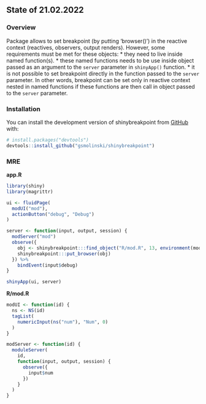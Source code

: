 
<!-- README.md is generated from README.Rmd. Please edit that file -->

## State of 21.02.2022

<!-- badges: start -->
<!-- badges: end -->

### Overview

Package allows to set breakpoint (by putting ‘browser()’) in the
reactive context (reactives, observers, output renders). However, some
requirements must be met for these objects: \* they need to live inside
named function(s). \* these named functions needs to be use inside
object passed as an argument to the `server` parameter in `shinyApp()`
function. \* it is not possible to set breakpoint directly in the
function passed to the `server` parameter. In other words, breakpoint
can be set only in reactive context nested in named functions if these
functions are then call in object passed to the `server` parameter.

### Installation

You can install the development version of shinybreakpoint from
[GitHub](https://github.com/) with:

``` r
# install.packages("devtools")
devtools::install_github("gsmolinski/shinybreakpoint")
```

### MRE

**app.R**

``` r
library(shiny)
library(magrittr)

ui <- fluidPage(
  modUI("mod"),
  actionButton("debug", "Debug")  
)

server <- function(input, output, session) {
  modServer("mod")
  observe({
    obj <- shinybreakpoint:::find_object("R/mod.R", 13, environment(modServer))
    shinybreakpoint:::put_browser(obj)
  }) %>% 
    bindEvent(input$debug)
}

shinyApp(ui, server)
```

**R/mod.R**

``` r
modUI <- function(id) {
  ns <- NS(id)
  tagList(
    numericInput(ns("num"), "Num", 0)
  )
}

modServer <- function(id) {
  moduleServer(
    id,
    function(input, output, session) {
      observe({
        input$num
      })
    }
  )
}
```
